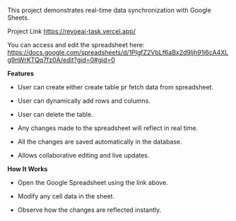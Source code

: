 This project demonstrates real-time data synchronization with Google Sheets.

Project Link
https://revoeai-task.vercel.app/

You can access and edit the spreadsheet here:
https://docs.google.com/spreadsheets/d/1PlgfZ2VbLf6aBx2d9ljh91i6cA4XLg9nWrKTQq7fz0A/edit?gid=0#gid=0


**Features**

- User can create either create table pr fetch data from spreadsheet.

- User can dynamically add rows and columns.

- User can delete the table.

- Any changes made to the spreadsheet will reflect in real time.

- All the changes are saved automatically in the database.

- Allows collaborative editing and live updates.

**How It Works**

- Open the Google Spreadsheet using the link above.

- Modify any cell data in the sheet.

- Observe how the changes are reflected instantly.

